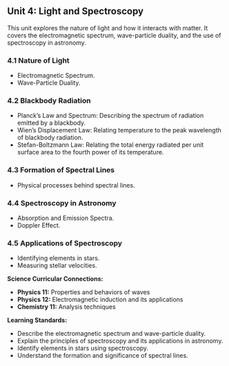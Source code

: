 ## Unit 4: Light and Spectroscopy

This unit explores the nature of light and how it interacts with matter. It covers the electromagnetic spectrum, wave-particle duality, and the use of spectroscopy in astronomy.


### 4.1 Nature of Light
- Electromagnetic Spectrum.
- Wave-Particle Duality.

### 4.2 Blackbody Radiation
   - Planck’s Law and Spectrum: Describing the spectrum of radiation emitted by a blackbody.
   - Wien’s Displacement Law: Relating temperature to the peak wavelength of blackbody radiation.
   - Stefan-Boltzmann Law: Relating the total energy radiated per unit surface area to the fourth power of its temperature.

### 4.3 Formation of Spectral Lines
- Physical processes behind spectral lines.

### 4.4 Spectroscopy in Astronomy
- Absorption and Emission Spectra.
- Doppler Effect.

### 4.5 Applications of Spectroscopy
- Identifying elements in stars.
- Measuring stellar velocities.


**Science Curricular Connections:**
- **Physics 11:** Properties and behaviors of waves
- **Physics 12:** Electromagnetic induction and its applications
- **Chemistry 11:** Analysis techniques

**Learning Standards:**
- Describe the electromagnetic spectrum and wave-particle duality.
- Explain the principles of spectroscopy and its applications in astronomy.
- Identify elements in stars using spectroscopy.
- Understand the formation and significance of spectral lines.